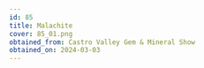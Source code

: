 ```yaml
---
id: 85
title: Malachite
cover: 85_01.png
obtained_from: Castro Valley Gem & Mineral Show
obtained_on: 2024-03-03
---
```

